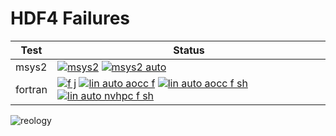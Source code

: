 # HDF4 Failures

| Test | Status |
| -----| ------ |
|msys2|[![msys2](https://github.com/hdfeos/hdf4/actions/workflows/msys2.yml/badge.svg)](https://github.com/hdfeos/hdf4/actions/workflows/msys2.yml) [![msys2 auto](https://github.com/hdfeos/hdf4/actions/workflows/msys2-auto.yml/badge.svg)](https://github.com/hdfeos/hdf4/actions/workflows/msys2-auto.yml)|
|fortran|[![f j](https://github.com/hdfeos/hdf4/actions/workflows/f-j.yml/badge.svg)](https://github.com/hdfeos/hdf4/actions/workflows/f-j.yml) [![lin auto aocc f](https://github.com/hdfeos/hdf4/actions/workflows/lin-auto-aocc-f.yml/badge.svg)](https://github.com/hdfeos/hdf4/actions/workflows/lin-auto-aocc-f.yml) [![lin auto aocc f sh](https://github.com/hdfeos/hdf4/actions/workflows/lin-auto-aocc-f-sh.yml/badge.svg)](https://github.com/hdfeos/hdf4/actions/workflows/lin-auto-aocc-f-sh.yml) [![lin auto nvhpc f sh](https://github.com/hdfeos/hdf4/actions/workflows/lin-auto-nvhpc-f-sh.yml/badge.svg)](https://github.com/hdfeos/hdf4/actions/workflows/lin-auto-nvhpc-f-sh.yml)|

![reology](https://repology.org/badge/vertical-allrepos/hdf.svg?header=hdf)
